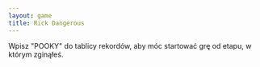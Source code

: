 ```yaml
---
layout: game
title: Rick Dangerous
---
```


Wpisz "POOKY" do tablicy rekordów, aby móc startować grę od 
etapu, w 
którym zginąłeś.
